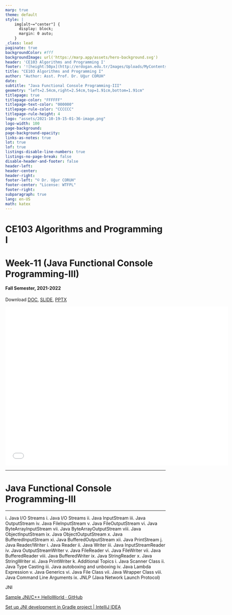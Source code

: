 ```yaml
---
marp: true
theme: default
style: |
    img[alt~="center"] {
      display: block;
      margin: 0 auto;
    }
_class: lead
paginate: true
backgroundColor: #fff
backgroundImage: url('https://marp.app/assets/hero-background.svg')
header: 'CE103 Algorithms and Programming I'
footer: '![height:50px](http://erdogan.edu.tr/Images/Uploads/MyContents/L_379-20170718142719217230.jpg) RTEU CE103 Week-11'
title: "CE103 Algorithms and Programming I"
author: "Author: Asst. Prof. Dr. Uğur CORUH"
date:
subtitle: "Java Functional Console Programming-III"
geometry: "left=2.54cm,right=2.54cm,top=1.91cm,bottom=1.91cm"
titlepage: true
titlepage-color: "FFFFFF"
titlepage-text-color: "000000"
titlepage-rule-color: "CCCCCC"
titlepage-rule-height: 4
logo: "assets/2021-10-19-15-01-36-image.png"
logo-width: 100 
page-background:
page-background-opacity:
links-as-notes: true
lot: true
lof: true
listings-disable-line-numbers: true
listings-no-page-break: false
disable-header-and-footer: false
header-left:
header-center:
header-right:
footer-left: "© Dr. Uğur CORUH"
footer-center: "License: WTFPL"
footer-right:
subparagraph: true
lang: en-US 
math: katex
---
```


<!-- _backgroundColor: aquq -->

<!-- _color: orange -->

<!-- paginate: false -->

# CE103 Algorithms and Programming I

# Week-11 (Java Functional Console Programming-III)

#### Fall Semester, 2021-2022

Download [DOC](ce103-week-11-java-III.en.md_doc.pdf), [SLIDE](ce103-week-11-java-III.en.md_slide.pdf), [PPTX](ce103-week-11-java-III.en.md_slide.pptx)

<iframe width=700, height=500 frameBorder=0 src="../ce103-week-11-java-III.en.md_slide.html"></iframe>

---

<!-- paginate: true -->

# Java Functional Console Programming-III

---

i.    Java I/O Streams
i.    Java I/O Streams
ii.    Java InputStream
iii.    Java OutputStream
iv.    Java FileInputStream
v.    Java FileOutputStream
vi.    Java ByteArrayInputStream
vii.    Java ByteArrayOutputStream
viii.    Java ObjectInputStream
ix.    Java ObjectOutputStream
x.    Java BufferedInputStream
xi.    Java BufferedOutputStream
xii.    Java PrintStream
j.    Java Reader/Writer
i.    Java Reader
ii.    Java Writer
iii.    Java InputStreamReader
iv.    Java OutputStreamWriter
v.    Java FileReader
vi.    Java FileWriter
vii.    Java BufferedReader
viii.    Java BufferedWriter
ix.    Java StringReader
x.    Java StringWriter
xi.    Java PrintWriter
k.    Additional Topics
i.    Java Scanner Class
ii.    Java Type Casting
iii.    Java autoboxing and unboxing
iv.    Java Lambda Expression
v.    Java Generics
vi.    Java File Class
vii.    Java Wrapper Class
viii.    Java Command Line Arguments
ix.    JNLP (Java Network Launch Protocol)



JNI

[Sample JNI/C++ HelloWorld · GitHub](https://gist.github.com/santa4nt/4a8fd626335e36c94356)

[Set up JNI development in Gradle project | IntelliJ IDEA](https://www.jetbrains.com/help/idea/setting-up-jni-development-in-gradle-project.html)

